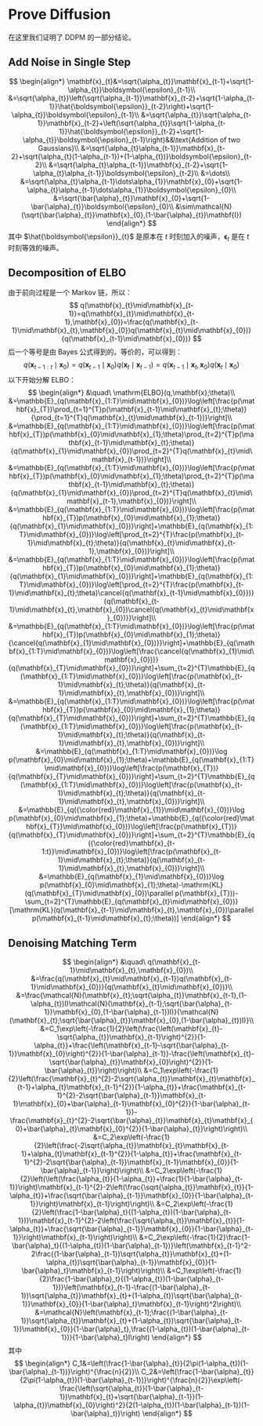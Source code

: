 # Prove Diffusion

在这里我们证明了 DDPM 的一部分结论。

## Add Noise in Single Step

$$
\begin{align*}
\mathbf{x}_{t}&=\sqrt{\alpha_{t}}\mathbf{x}_{t-1}+\sqrt{1-\alpha_{t}}\boldsymbol{\epsilon}_{t-1}\\
&=\sqrt{\alpha_{t}}\left(\sqrt{\alpha_{t-1}}\mathbf{x}_{t-2}+\sqrt{1-\alpha_{t-1}}\hat{\boldsymbol{\epsilon}}_{t-2}\right)+\sqrt{1-\alpha_{t}}\boldsymbol{\epsilon}_{t-1}\\
&=\sqrt{\alpha_{t}}\sqrt{\alpha_{t-1}}\mathbf{x}_{t-2}+\left(\sqrt{\alpha_{t}}\sqrt{1-\alpha_{t-1}}\hat{\boldsymbol{\epsilon}}_{t-2}+\sqrt{1-\alpha_{t}}\boldsymbol{\epsilon}_{t-1}\right)&&\text{Addition of two Gaussians}\\
&=\sqrt{\alpha_{t}\alpha_{t-1}}\mathbf{x}_{t-2}+\sqrt{\alpha_{t}(1-\alpha_{t-1})+(1-\alpha_{t})}\boldsymbol{\epsilon}_{t-2}\\
&=\sqrt{\alpha_{t}\alpha_{t-1}}\mathbf{x}_{t-2}+\sqrt{1-\alpha_{t}\alpha_{t-1}}\boldsymbol{\epsilon}_{t-2}\\
&=\dots\\
&=\sqrt{\alpha_{t}\alpha_{t-1}\dots\alpha_{1}}\mathbf{x}_{0}+\sqrt{1-\alpha_{t}\alpha_{t-1}\dots\alpha_{1}}\boldsymbol{\epsilon}_{0}\\
&=\sqrt{\bar{\alpha}_{t}}\mathbf{x}_{0}+\sqrt{1-\bar{\alpha}_{t}}\boldsymbol{\epsilon}_{0}\\
&\sim\mathcal{N}(\sqrt{\bar{\alpha}_{t}}\mathbf{x}_{0},(1-\bar{\alpha}_{t})\mathbf{I})
\end{align*}
$$
其中 $\hat{\boldsymbol{\epsilon}}_{t}$ 是原本在 $t$ 时刻加入的噪声，$\boldsymbol{\epsilon}_t$ 是在 $t$ 时刻等效的噪声。

## Decomposition of ELBO

由于前向过程是一个 Markov 链，所以：
$$
q(\mathbf{x}_{t}\mid\mathbf{x}_{t-1})=q(\mathbf{x}_{t}\mid\mathbf{x}_{t-1},\mathbf{x}_{0})=\frac{q(\mathbf{x}_{t-1}\mid\mathbf{x}_{t},\mathbf{x}_{0})q(\mathbf{x}_{t}\mid\mathbf{x}_{0})}{q(\mathbf{x}_{t-1}\mid\mathbf{x}_{0})}
$$
后一个等号是由 Bayes 公式得到的。等价的，可以得到：
$$
q(\mathbf{x}_{t-1:t}\mid\mathbf{x}_{0})=q(\mathbf{x}_{t-1}\mid\mathbf{x}_{0})q(\mathbf{x}_{t}\mid\mathbf{x}_{t-1})=q(\mathbf{x}_{t-1}\mid\mathbf{x}_{t},\mathbf{x}_{0})q(\mathbf{x}_{t}\mid\mathbf{x}_{0})
$$
以下开始分解 ELBO：
$$
\begin{align*}
&\quad\ \mathrm{ELBO}(q,\mathbf{x};\theta)\\
&=\mathbb{E}_{q(\mathbf{x}_{1:T}\mid\mathbf{x}_{0})}\log\left[\frac{p(\mathbf{x}_{T})\prod_{t=1}^{T}p(\mathbf{x}_{t-1}\mid\mathbf{x}_{t};\theta)}{\prod_{t=1}^{T}q(\mathbf{x}_{t}\mid\mathbf{x}_{t-1})}\right]\\
&=\mathbb{E}_{q(\mathbf{x}_{1:T}\mid\mathbf{x}_{0})}\log\left[\frac{p(\mathbf{x}_{T})p(\mathbf{x}_{0}\mid\mathbf{x}_{1};\theta)\prod_{t=2}^{T}p(\mathbf{x}_{t-1}\mid\mathbf{x}_{t};\theta)}{q(\mathbf{x}_{1}\mid\mathbf{x}_{0})\prod_{t=2}^{T}q(\mathbf{x}_{t}\mid\mathbf{x}_{t-1})}\right]\\
&=\mathbb{E}_{q(\mathbf{x}_{1:T}\mid\mathbf{x}_{0})}\log\left[\frac{p(\mathbf{x}_{T})p(\mathbf{x}_{0}\mid\mathbf{x}_{1};\theta)\prod_{t=2}^{T}p(\mathbf{x}_{t-1}\mid\mathbf{x}_{t};\theta)}{q(\mathbf{x}_{1}\mid\mathbf{x}_{0})\prod_{t=2}^{T}q(\mathbf{x}_{t}\mid\mathbf{x}_{t-1},\mathbf{x}_{0})}\right]\\
&=\mathbb{E}_{q(\mathbf{x}_{1:T}\mid\mathbf{x}_{0})}\log\left[\frac{p(\mathbf{x}_{T})p(\mathbf{x}_{0}\mid\mathbf{x}_{1};\theta)}{q(\mathbf{x}_{1}\mid\mathbf{x}_{0})}\right]+\mathbb{E}_{q(\mathbf{x}_{1:T}\mid\mathbf{x}_{0})}\log\left[\prod_{t=2}^{T}\frac{p(\mathbf{x}_{t-1}\mid\mathbf{x}_{t};\theta)}{q(\mathbf{x}_{t}\mid\mathbf{x}_{t-1},\mathbf{x}_{0})}\right]\\
&=\mathbb{E}_{q(\mathbf{x}_{1:T}\mid\mathbf{x}_{0})}\log\left[\frac{p(\mathbf{x}_{T})p(\mathbf{x}_{0}\mid\mathbf{x}_{1};\theta)}{q(\mathbf{x}_{1}\mid\mathbf{x}_{0})}\right]+\mathbb{E}_{q(\mathbf{x}_{1:T}\mid\mathbf{x}_{0})}\log\left[\prod_{t=2}^{T}\frac{p(\mathbf{x}_{t-1}\mid\mathbf{x}_{t};\theta)\cancel{q(\mathbf{x}_{t-1}\mid\mathbf{x}_{0}})}{q(\mathbf{x}_{t-1}\mid\mathbf{x}_{t},\mathbf{x}_{0})\cancel{q(\mathbf{x}_{t}\mid\mathbf{x}_{0})}}\right]\\
&=\mathbb{E}_{q(\mathbf{x}_{1:T}\mid\mathbf{x}_{0})}\log\left[\frac{p(\mathbf{x}_{T})p(\mathbf{x}_{0}\mid\mathbf{x}_{1};\theta)}{\cancel{q(\mathbf{x}_{1}\mid\mathbf{x}_{0})}}\right]+\mathbb{E}_{q(\mathbf{x}_{1:T}\mid\mathbf{x}_{0})}\log\left[\frac{\cancel{q(\mathbf{x}_{1}\mid\mathbf{x}_{0})}}{q(\mathbf{x}_{T}\mid\mathbf{x}_{0})}\right]+\sum_{t=2}^{T}\mathbb{E}_{q(\mathbf{x}_{1:T}\mid\mathbf{x}_{0})}\log\left[\frac{p(\mathbf{x}_{t-1}\mid\mathbf{x}_{t};\theta)}{q(\mathbf{x}_{t-1}\mid\mathbf{x}_{t},\mathbf{x}_{0})}\right]\\
&=\mathbb{E}_{q(\mathbf{x}_{1:T}\mid\mathbf{x}_{0})}\log\left[\frac{p(\mathbf{x}_{T})p(\mathbf{x}_{0}\mid\mathbf{x}_{1};\theta)}{q(\mathbf{x}_{T}\mid\mathbf{x}_{0})}\right]+\sum_{t=2}^{T}\mathbb{E}_{q(\mathbf{x}_{1:T}\mid\mathbf{x}_{0})}\log\left[\frac{p(\mathbf{x}_{t-1}\mid\mathbf{x}_{t};\theta)}{q(\mathbf{x}_{t-1}\mid\mathbf{x}_{t},\mathbf{x}_{0})}\right]\\
&=\mathbb{E}_{q(\mathbf{x}_{1:T}\mid\mathbf{x}_{0})}\log p(\mathbf{x}_{0}\mid\mathbf{x}_{1};\theta)+\mathbb{E}_{q(\mathbf{x}_{1:T}\mid\mathbf{x}_{0})}\log\left[\frac{p(\mathbf{x}_{T})}{q(\mathbf{x}_{T}\mid\mathbf{x}_{0})}\right]+\sum_{t=2}^{T}\mathbb{E}_{q(\mathbf{x}_{1:T}\mid\mathbf{x}_{0})}\log\left[\frac{p(\mathbf{x}_{t-1}\mid\mathbf{x}_{t};\theta)}{q(\mathbf{x}_{t-1}\mid\mathbf{x}_{t},\mathbf{x}_{0})}\right]\\
&=\mathbb{E}_{q({\color{red}\mathbf{x}_{1}}\mid\mathbf{x}_{0})}\log p(\mathbf{x}_{0}\mid\mathbf{x}_{1};\theta)+\mathbb{E}_{q({\color{red}\mathbf{x}_{T}}\mid\mathbf{x}_{0})}\log\left[\frac{p(\mathbf{x}_{T})}{q(\mathbf{x}_{T}\mid\mathbf{x}_{0})}\right]+\sum_{t=2}^{T}\mathbb{E}_{q({\color{red}\mathbf{x}_{t-1:t}}\mid\mathbf{x}_{0})}\log\left[\frac{p(\mathbf{x}_{t-1}\mid\mathbf{x}_{t};\theta)}{q(\mathbf{x}_{t-1}\mid\mathbf{x}_{t},\mathbf{x}_{0})}\right]\\
&=\mathbb{E}_{q(\mathbf{x}_{1}\mid\mathbf{x}_{0})}\log p(\mathbf{x}_{0}\mid\mathbf{x}_{1};\theta)-\mathrm{KL}(q(\mathbf{x}_{T}\mid\mathbf{x}_{0})\parallel p(\mathbf{x}_{T}))-\sum_{t=2}^{T}\mathbb{E}_{q(\mathbf{x}_{t}\mid\mathbf{x}_{0})}[\mathrm{KL}(q(\mathbf{x}_{t-1}\mid\mathbf{x}_{t},\mathbf{x}_{0})\parallel p(\mathbf{x}_{t-1}\mid\mathbf{x}_{t};\theta))]
\end{align*}
$$

## Denoising Matching Term

$$
\begin{align*}
&\quad\ q(\mathbf{x}_{t-1}\mid\mathbf{x}_{t},\mathbf{x}_{0})\\
&=\frac{q(\mathbf{x}_{t}\mid\mathbf{x}_{t-1})q(\mathbf{x}_{t-1}\mid\mathbf{x}_{0})}{q(\mathbf{x}_{t}\mid\mathbf{x}_{0})}\\
&=\frac{\mathcal{N}(\mathbf{x}_{t};\sqrt{\alpha_{t}}\mathbf{x}_{t-1},(1-\alpha_{t})I)\mathcal{N}(\mathbf{x}_{t-1};\sqrt{\bar{\alpha}_{t-1}}\mathbf{x}_{0},(1-\bar{\alpha}_{t-1})I)}{\mathcal{N}(\mathbf{x}_{t};\sqrt{\bar{\alpha}_{t}}\mathbf{x}_{0},(1-\bar{\alpha}_{t})I)}\\
&=C_1\exp\left(-\frac{1}{2}\left(\frac{\left(\mathbf{x}_{t}-\sqrt{\alpha_{t}}\mathbf{x}_{t-1}\right)^{2}}{1-\alpha_{t}}+\frac{\left(\mathbf{x}_{t-1}-\sqrt{\bar{\alpha}_{t-1}}\mathbf{x}_{0}\right)^{2}}{1-\bar{\alpha}_{t-1}}-\frac{\left(\mathbf{x}_{t}-\sqrt{\bar{\alpha}_{t}}\mathbf{x}_{0}\right)^{2}}{1-\bar{\alpha}_{t}}\right)\right)\\
&=C_1\exp\left(-\frac{1}{2}\left(\frac{\mathbf{x}_{t}^{2}-2\sqrt{\alpha_{t}}\mathbf{x}_{t}\mathbf{x}_{t-1}+\alpha_{t}\mathbf{x}_{t-1}^{2}}{1-\alpha_{t}}+\frac{\mathbf{x}_{t-1}^{2}-2\sqrt{\bar{\alpha}_{t-1}}\mathbf{x}_{t-1}\mathbf{x}_{0}+\bar{\alpha}_{t-1}\mathbf{x}_{0}^{2}}{1-\bar{\alpha}_{t-1}}-\frac{\mathbf{x}_{t}^{2}-2\sqrt{\bar{\alpha}_{t}}\mathbf{x}_{t}\mathbf{x}_{0}+\bar{\alpha}_{t}\mathbf{x}_{0}^{2}}{1-\bar{\alpha}_{t}}\right)\right)\\
&=C_2\exp\left(-\frac{1}{2}\left(\frac{-2\sqrt{\alpha_{t}}\mathbf{x}_{t}\mathbf{x}_{t-1}+\alpha_{t}\mathbf{x}_{t-1}^{2}}{1-\alpha_{t}}+\frac{\mathbf{x}_{t-1}^{2}-2\sqrt{\bar{\alpha}_{t-1}}\mathbf{x}_{t-1}\mathbf{x}_{0}}{1-\bar{\alpha}_{t-1}}\right)\right)\\
&=C_2\exp\left(-\frac{1}{2}\left(\left(\frac{\alpha_{t}}{1-\alpha_{t}}+\frac{1}{1-\bar{\alpha}_{t-1}}\right)\mathbf{x}_{t-1}^{2}-2\left(\frac{\sqrt{\alpha_{t}}\mathbf{x}_{t}}{1-\alpha_{t}}+\frac{\sqrt{\bar{\alpha}_{t-1}}\mathbf{x}_{0}}{1-\bar{\alpha}_{t-1}}\right)\mathbf{x}_{t-1}\right)\right)\\
&=C_2\exp\left(-\frac{1}{2}\left(\frac{1-\bar{\alpha}_t}{(1-\alpha_{t})(1-\bar{\alpha}_{t-1})}\mathbf{x}_{t-1}^{2}-2\left(\frac{\sqrt{\alpha_{t}}\mathbf{x}_{t}}{1-\alpha_{t}}+\frac{\sqrt{\bar{\alpha}_{t-1}}\mathbf{x}_{0}}{1-\bar{\alpha}_{t-1}}\right)\mathbf{x}_{t-1}\right)\right)\\
&=C_2\exp\left(-\frac{1}{2}\frac{1-\bar{\alpha}_t}{(1-\alpha_{t})(1-\bar{\alpha}_{t-1})}\left(\mathbf{x}_{t-1}^2-2\frac{(1-\bar{\alpha}_{t-1})\sqrt{\alpha_{t}}\mathbf{x}_{t}+(1-\alpha_{t})\sqrt{\bar{\alpha}_{t-1}}\mathbf{x}_{0}}{1-\bar{\alpha}_t}\mathbf{x}_{t-1}\right)\right)\\
&=C_1\exp\left(-\frac{1}{2}\frac{1-\bar{\alpha}_t}{(1-\alpha_{t})(1-\bar{\alpha}_{t-1})}\left(\mathbf{x}_{t-1}-\frac{(1-\bar{\alpha}_{t-1})\sqrt{\alpha_{t}}\mathbf{x}_{t}+(1-\alpha_{t})\sqrt{\bar{\alpha}_{t-1}}\mathbf{x}_{0}}{1-\bar{\alpha}_t}\mathbf{x}_{t-1}\right)^2\right)\\
&=\mathcal{N}\left(\mathbf{x}_{t-1};\frac{(1-\bar{\alpha}_{t-1})\sqrt{\alpha_{t}}\mathbf{x}_{t}+(1-\alpha_{t})\sqrt{\bar{\alpha}_{t-1}}\mathbf{x}_{0}}{1-\bar{\alpha}_t},\frac{(1-\alpha_{t})(1-\bar{\alpha}_{t-1})}{1-\bar{\alpha}_t}I\right)
\end{align*}
$$
其中
$$
\begin{align*}
C_1&=\left(\frac{1-\bar{\alpha}_{t}}{2\pi(1-\alpha_{t})(1-\bar{\alpha}_{t-1})}\right)^{\frac{n}{2}}\\
C_2&=\left(\frac{1-\bar{\alpha}_{t}}{2\pi(1-\alpha_{t})(1-\bar{\alpha}_{t-1})}\right)^{\frac{n}{2}}\exp\left(-\frac{\left(\sqrt{\alpha_{t}}(1-\bar{\alpha}_{t-1})\mathbf{x}_{t}+\sqrt{\bar{\alpha}_{t-1}}(1-\alpha_{t})\mathbf{x}_{0}\right)^2}{2(1-\alpha_{t})(1-\bar{\alpha}_{t-1})(1-\bar{\alpha}_t)}\right)
\end{align*}
$$
